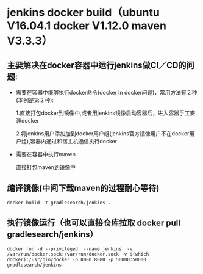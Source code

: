 jenkins docker build（ubuntu V16.04.1 docker V1.12.0 maven V3.3.3）
=================

## 主要解决在docker容器中运行jenkins做CI／CD的问题:
 * 需要在容器中能够执行docker命令(docker in docker问题)，常用方法有２种(本例是第２种):

    1.直接打包docker到镜像中,或者用jenkins镜像启动容器后，进入容器手工安装docker  
    
    2.将jenkins用户添加加到docker用户组(jenkins官方镜像用户不在docker用户组),容器内通过和宿主机通信执行docker


 * 需要在容器中执行maven
 
    直接打包maven到镜像中


## 编译镜像(中间下载maven的过程耐心等待)
```
docker build -t gradlesearch/jenkins .
```

## 执行镜像运行（也可以直接仓库拉取 docker pull gradlesearch/jenkins）
```
docker run -d --privileged  --name jenkins  -v /var/run/docker.sock:/var/run/docker.sock -v $(which docker):/usr/bin/docker -p 8080:8080 -p 50000:50000 gradlesearch/jenkins 
```